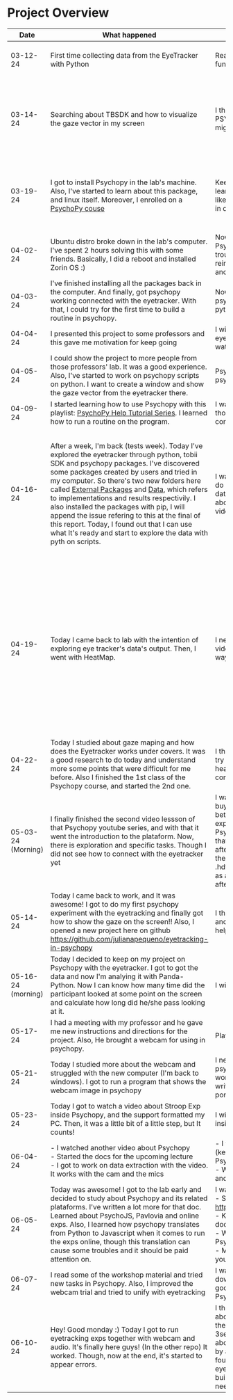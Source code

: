 # Project Overview
| Date | What happened | What's next? | What Am I thinking | Issues |
| ---- | ---- | --- | --- | --- |
| 03-12-24 | First time collecting data from the EyeTracker with Python| Read documentation and play with its functions | I want to try to connect to Tobii Pro Lab or another visualization tool. I think it will help with the project. 
| 03-14-24 | Searching about TBSDK and how to visualize the gaze vector in my screen| I think I will try to start studying about PSYCHOPY and TOBII PRO LAB. It might help | I would love to make an analysis in a person watching a video. Besides, it would be cool to make up a interface with PyQT for the project. We could connect it with the eye traker without many struggling.
| 03-19-24 | I got to install Psychopy in the lab's machine. Also, I've started to learn about this package, and linux itself. Moreover, I enrolled on a [PsychoPy couse](https://www.djmannion.net/psych_programming/vision/index.html) | Keep on my studies of this package and learn how everything goes. Then, I will like to learn how to put tobii eyetracker in communication with this program. | I've just found out that I'm working with Stimulus Presentation (Psychology). I'm happy because today I had a good progress in this project, but I should walk step-by-step. It's going to be great! :) |
| 04-02-24 | Ubuntu distro broke down in the lab's computer. I've spent 2 hours solving this with some friends. Basically, I did a reboot and installed Zorin OS :) | Now I have to reinstall wxPython and PsychoPy again. I'm having some trouble with it, again...I'm gonna try to reinstall python, though this time with another version of it | I really would like to see it working with PsychoPy very soon... |
| 04-03-24 | I've finished installing all the packages back in the computer. And finally, got psychopy working connected with the eyetracker. With that, I could try for the first time to build a routine in psychopy. | Now it's time to learn how to use psychopy as well as learn how to write python scripts for routines. | I'm happy! =) Got some youtube videos to watch, I think it's going to be fun!| 
| 04-04-24 | I presented this project to some professors and this gave me motivation for keep going | I will work on how to work in the eyetracker with python scripts and watch psychopy video lessons | Feeling excited! |
| 04-05-24 | I could show the project to more people from those professors' lab. It was a good experience. Also, I've started to work on psychopy scripts on python. I want to create a window and show the gaze vector from the eyetracker there. | Psychopy Documentation's study and psychopy video lessons | I want to try to create some mini projects with this. I think it will be very good for me and my learning process! |  
| 04-09-24 | I started learning how to use Psychopy with this playlist: [PsychoPy Help Tutorial Series](https://www.youtube.com/playlist?list=PL6PJquR5BWXllUt585cRJWcRTly55iXTm). I learned how to run a routine on the program. | I want to keep on my studies, whatch those videos and get to the part when it connects with Eyetracker | I'm thinking about doing some mini-projects while I study | 
| 04-16-24 | After a week, I'm back (tests week). Today I've explored the eyetracker through python, tobii SDK and psychopy packages. I've discovered some packages created by users and tried in my computer. So there's two new folders here called [External Packages](/external_packages) and [Data](/data), which refers to implementations and results respectivily. I also installed the packages with pip, I will append the issue refering to this at the final of this report. Today, I found out that I can use what It's ready and start to explore the data with pyth on scripts. | I want to explore gaze data, and try to do something nice with it. Exploring data analysis - I need to study more about this. Also, I want to keep on my video lessons about psychopy. | I'm thinking that I'm about to start something very nice. I was thinking of creating a script that explore how the person looks at the screen based on what she/he is hearing. Connecting with sound modules. Another idea is that, I can use clustering to identify where the person looks more at the screen (?) Look at [brincando.py](/data/shiroyang/brincando.py), it's me brainstorming these things =) | #8 |
| 04-19-24 | Today I came back to lab with the intention of exploring eye tracker's data's output. Then, I went with HeatMap. | I need to come back to Psychopy videos, and maybe think about other ways of exploring data. | I would love to make a mini-project in which we can collect data based on what the person is looking at in a video for example. It would be awesome (It'll be need to work with timestamp as well). ALthough, I think a nice way of keep on is to learn more about psychopy and get more information about stimulus and psychology. ALso, I was thinking about looking at how TobiiProEyeTrackerManager represents a gaze vector and plot on screen. I would love to do the same in future applications|
| 04-22-24 |  Today I studied about gaze maping and how does the Eyetracker works under covers. It was a good research to do today and understand more some points that were difficult for me before. Also I finished the 1st class of the Psychopy course, and started the 2nd one. | I think keep on the youtube course and try to find out how to print a realistic heatmap of the gaze data inside of the computer screen scale | I'm a little bit tired of watching the videos because I'm more into coding. But I think that's a part of the work :) |
| 05-03-24 (Morning) | I finally finished the second video lessson of that Psychopy youtube series, and with that it went the introduction to the plataform. Now, there is exploration and specific tasks. Though I did not see how to connect with the eyetracker yet | I was searching about the possibility of buying Tobiipro lab 'cause it looks to be better for managing the data and the experiment. Although I will stick to Psychopy and learn. I found this link that I will work on and study by the afternoon: [psychopy-eyetracking](https://psychopy.org/hardware/eyeTracking.html), also there they suggest a site for oppening a .hdf5 file and how to visualize the data as a heatmap. Another link for this afternoon: [overlay-video-pyqt](https://stackoverflow.com/questions/47627879/overlay-video-with-custom-graphics-using-phonon-pyqt/47629016#47629016) | It's a little but tiring to come back to work after some days off, but I'm happy that I did it and that's part of the journey. | #9 |
| 05-14-24 | Today I came back to work, and It was awesome! I got to do my first psychopy experiment with the eyetracking and finally got how to show the gaze on the screen!! Also, I opened a new project here on github https://github.com/julianapequeno/eyetracking-in-psychopy | I think I will organize the script for another project that a project wants my help with | Feeling hopeful! | :) |
| 05-16-24 (morning)| Today I decided to keep on my project on Psychopy with the eyetracker. I got to got the data and now I'm analying it with Panda-Python. Now I can know how many time did the participant looked at some point on the screen and calculate how long did he/she pass looking at it. | I will play with psychopy! | This was fun. I like 'cause involves data science | | 
| 05-17-24 | I had a meeting with my professor and he gave me new instructions and directions for the project. Also, He brought a webcam for using in psychopy. | Play with the new webcam | Excited!| |
| 05-21-24 | Today I studied more about the webcam and struggled with the new computer (I'm back to windows). I got to run a program that shows the webcam image in psychopy | I need to got the eyetracker data with psychopy, there's something not working yet. Also, Today I started to write the doc about psychopy (in portuguese) | Tired, but hopeful that Thrusday i will get to do more progress on this project | | 
| 05-23-24 | Today I got to watch a video about Stroop Exp inside Psychopy, and the support formatted my PC. Then, it was a little bit of a little step, but It counts! | I will keep on how to manage webcams inside Psychopy | Hungry :p | |
| 06-04-24 | - I watched another video about Psychopy <br> - Started the docs for the upcoming lecture <br> - I got to work on data extraction with the video. It works with the cam and the mics | - I want to read the documentation (keep on) and study deeply on Psychopy <br> - Want to work connecting eyetracking and the webcam | Actually, fine, I dont know if I'm walking slow, though I want to keep on! | |
| 06-05-24 | Today was awesome! I got to the lab early and decided to study about Psychopy and its related plataforms. I've written a lot more for that doc. Learned about PsychoJS, Pavlovia and online exps. Also, I learned how psychopy translates from Python to Javascript when it comes to run the exps online, though this translation can cause some troubles and it should be paid attention on.  | I want to: <br> - Start this workshop: https://workshops.psychopy.org/3days/ <br> - Keep on reading Psychopy's documentation <br> - Write more of the document about Psychopy <br> - Maybe explore more videos on youtube. These are helping a lot! | Feeling happy and excited with all this new discoveries | |
| 06-07-24 | I read some of the workshop material and tried new tasks in Psychopy. Also, I improved the webcam trial and tried to unify with eyetracking | I want to do that workshop and write down what I'll be learning, I think it's a good material for who is starting with Psychopy. | Feeling tired because it's friday haha :) |  |
| 06-10-24 | Hey! Good monday :) Today I got to run eyetracking exps together with webcam and audio. It's finally here guys! (In the other repo) It worked. Though, now at the end, it's started to appear errors. | I think I will keep on this. I was thinking about an activity that does: wherever the person looks at for longer than 3sec, it begin to appear a explanation about the object. So, this would be build by an AI also. Another thing, I want to found out how to save the data from the eyetracking inside of the Psychopy builder interface. There's what I really need | Feelling tired from the weekend, but happy for this progress. | | 
